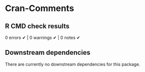 Cran-Comments
==========================

## R CMD check results

0 errors ✔ | 0 warnings ✔ | 0 notes ✔

## Downstream dependencies
There are currently no downstream dependencies for this package.
